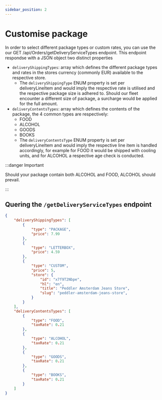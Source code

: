 ```yaml
---
sidebar_position: 2
---
```


# Customise package

In order to select different package types or custom rates, you can use the our GET /api/Orders/getDeliveryServiceTypes endpoint.
This endpoint respondse with a JSON object two distinct properties
- `deliveryShippingTypes`: array which defines the different package types and rates in the stores currency (commonly EUR) available to the respective store. 
  - The `deliveryShippingType` ENUM property is set per deliveryLineItem and would imply the respective rate is utilised and the respective package size is adhered to. Should our fleet encounter a different size of package, a surcharge would be applied for the full amount. 
- `deliveryContentsTypes`: array which defines the contents of the package, the 4 common types are respectively:  
    - FOOD
    - ALCOHOL
    - GOODS
    - BOOKS
  - The `deliveryContentsType` ENUM property is set per deliveryLineItem and would imply the respective line item is handled accordingly, for example for FOOD it would be shipped with cooling units, and for ALCOHOL a respective age check is conducted. 

:::danger Important
  
Should your package contain both ALCOHOL and FOOD, ALCOHOL should prevail.

:::  
  
## Quering the `/getDeliveryServiceTypes` endpoint

```json
{
    "deliveryShippingTypes": [
        {
            "type": "PACKAGE",
            "price": 7.99
        },
        {
            "type": "LETTERBOX",
            "price": 4.59
        },
        {
            "type": "CUSTOM",
            "price": 5,
            "store": {
                "id": "x7f9T2Nbpe",
                "hl": "en",
                "title": "Peddler Amsterdam Jeans Store",
                "slug": "peddler-amsterdam-jeans-store",
            }
        }
    ],
    "deliveryContentsTypes": [
        {
            "type": "FOOD",
            "taxRate": 0.21
        },
        {
            "type": "ALCOHOL",
            "taxRate": 0.21
        },
        {
            "type": "GOODS",
            "taxRate": 0.21
        },
        {
            "type": "BOOKS",
            "taxRate": 0.21
        }
    ]
}
```
